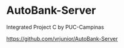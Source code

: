 # AutoBank-Server
Integrated Project C by PUC-Campinas

https://github.com/vrjunior/AutoBank-Server
